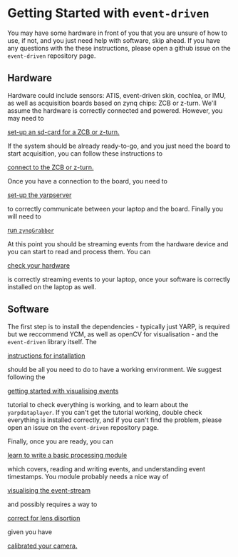 # Getting Started with `event-driven`

You may have some hardware in front of you that you are unsure of how to use, if not, and you just need help with software, skip ahead. If you have any questions with the these instructions, please open a github issue on the `event-driven` repository page.

## Hardware

Hardware could include sensors: ATIS, event-driven skin, cochlea, or IMU, as well as acquisition boards based on zynq chips: ZCB or z-turn. We'll assume the hardware is correctly connected and powered. However, you may need to

[set-up an sd-card for a ZCB or z-turn.](howtosetupSD.md)

If the system should be already ready-to-go, and you just need the board to start acquisition, you can follow these instructions to

[connect to the ZCB or z-turn.](connect_to_zcb.md)

Once you have a connection to the board, you need to

[set-up the yarpserver]()

to correctly communicate between your laptop and the board. Finally you will need to

[run `zynqGrabber`]()

At this point you should be streaming events from the hardware device and you can start to read and process them. You can

[check your hardware]()

is correctly streaming events to your laptop, once your software is correctly installed on the laptop as well.

## Software

The first step is to install the dependencies  - typically just YARP, is required but we reccommend YCM, as well as openCV for visualisation - and the `event-driven` library itself. The

[instructions for installation](full_installation.md)

should be all you need to do to have a working environment. We suggest following the

[getting started with visualising events](1viewer.md)

tutorial to check everything is working, and to learn about the `yarpdataplayer`. If you can't get the tutorial working, double check everything is installed correctly, and if you can't find the problem, please open an issue on the `event-driven` repository page.

Finally, once you are ready, you can

[learn to write a basic processing module]()

which covers, reading and writing events, and understanding event timestamps. You module probably needs a nice way of

[visualising the event-stream]()

and possibly requires a way to

[correct for lens disortion]()

given you have

[calibrated your camera.](2calibration.md)

